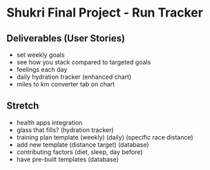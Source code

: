 # Shukri Final Project - Run Tracker


## Deliverables (User Stories)



* set weekly goals
* see how you stack compared to targeted goals
* feelings each day
* daily hydration tracker (enhanced chart)
* miles to km converter tab on chart


## Stretch
* health apps integration
* glass that fills? (hydration tracker)
* training plan template (weekly) (daily) (specific race distance)
* add new template (distance target) (database)
* contributing factors (diet, sleep, day before)
* have pre-built templates (database)
